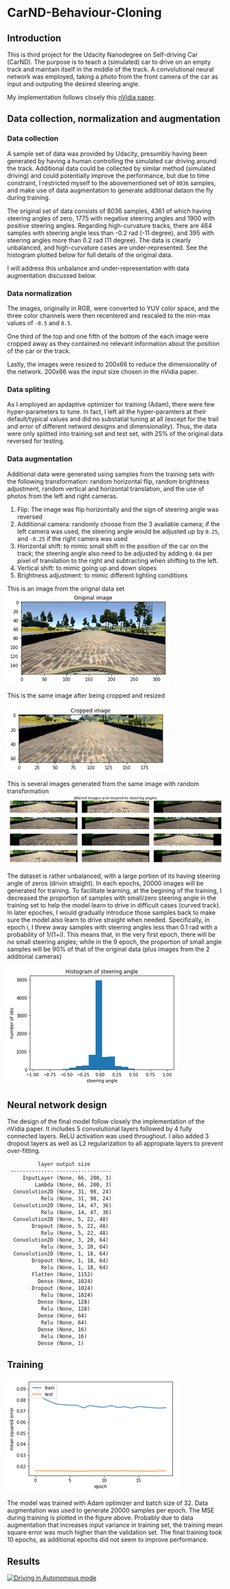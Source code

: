 # CarND-Behaviour-Cloning

## Introduction
This is third project for the Udacity Nanodegree on Self-driving Car (CarND).
The purpose is to teach a (simulated) car to drive on an empty track and
maintain itself in the middle of the track.
A convolutional neural network was employed, taking a photo from
the front camera of the car as input and outputing the desired steering angle.

My implementation follows closely this [nVidia paper](http://images.nvidia.com/content/tegra/automotive/images/2016/solutions/pdf/end-to-end-dl-using-px.pdf).

## Data collection, normalization and augmentation
### Data collection
A sample set of data was provided by Udacity, presumbly having been generated by having a human controlling
the simulated car driving around the track.
Additional data could be collected by similar method (simulated driving)
and could potentially improve the performance, but due to time constraint, I restricted
myself to the abovementioned set of `8036` samples, and make use of data augmentation 
to generate additional dataon the fly during training.

The original set of data consists of 8036 samples, 4361 of which having steering angles
of zero, 1775 with negative steering angles and 1900 with positive steering angles.
Regarding high-curvature tracks, there are 464 samples with steering angle less than -0.2
rad (-11 degree), and 395 with steering angles more than 0.2 rad (11 degree).
The data is clearly unbalanced, and high-curvature cases are under-represented. 
See the histogram plotted below for full details of the original data.

I will address this unbalance and under-representation with data augmentation discussed below.

### Data normalization
The images, originally in RGB, were converted to YUV color space, and the three color 
channels were then recentered and rescaled to the min-max values of `-0.5` and `0.5`.

One third of the top and one fifth of the bottom of the each image were cropped away 
as they contained no relevant information about the position of the car or the track.

Lastly, the images were resized to 200x66 to reduce the dimensionality of the network.
200x66 was the input size chosen in the nVidia paper.

### Data spliting
As I employed an apdaptive optimizer for training (Adam), there were few hyper-parameters 
to tune. In fact, I left all the hyper-paramters at their default/typical values and did
no substatial tuning at all (except for the trail and error of different netword designs
and dimensionality). Thus, the data were only splitted into training set and test set, with
25% of the original data reversed for testing.

### Data augmentation
Additional data were generated using samples from the training sets with the following 
transformation: random horizontal flip, random brightness adjustment, random vertical
and horizontal translation, and the use of photos from the left and right cameras.

1. Flip: The image was flip horizontally and the sign of steering angle was reversed
2. Additional camera: randomly choose from the 3 available camera; if the left camera
was used, the steering angle would be adjusted up by `0.25`, and `-0.25` if the right
camera was used
3. Horizontal shift: to mimic small shift in the position of the car on the track;
the steering angle also need to be adjusted by adding `0.04` per pixel of translation
to the right and subtracting when shifting to the left.
4. Vertical shift: to mimic going up and down slopes
5. Brightness adjustment: to mimic different lighting conditions

This is an image from the orignal data set  
![src](https://github.com/9mat/CarND-Behaviour-Cloning/blob/master/img/src.png)

This is the same image after being cropped and resized

![cropped](https://github.com/9mat/CarND-Behaviour-Cloning/blob/master/img/cropped.png)

This is several images generated from the same image with random transformation
![jitter](https://github.com/9mat/CarND-Behaviour-Cloning/blob/master/img/jitter.png)

The dataset is rather unbalanced, with a large portion of its having steering angle 
of zeros (drivin straight).
In each epochs, 20000 images will be generated for training.
To facilitate learning, at the begining of the training, I decreased the proportion of 
samples with small/zero steering angle in the training set to help the model learn
to drive in difficult cases (curved track).
In later epoches, I would gradually introduce those samples back to make sure the model
also learn to drive straight when needed.
Specifically, in epoch i, I threw away samples with steering angles less than 0.1 rad
with a probability of 1/(1+i). This means that, in the very first epoch, there will be no
small steering angles; while in the 9 epoch, the proportion of small angle samples will be 
90% of that of the original data (plus images from the 2 additonal cameras)

![histogram](https://github.com/9mat/CarND-Behaviour-Cloning/blob/master/img/hist.png)

## Neural network design
The design of the final model follow closely the implementation of the nVidia paper.
It includes 5 convolutional layers followed by 4 fully connected layers.
ReLU activation was used throughout.
I also added 3 dropout layers as well as L2 regularization to all appropiate layers to 
prevent over-fitting.

              layer output size
     -------------- ------------------
         InputLayer (None, 66, 200, 3) 
             Lambda (None, 66, 200, 3) 
      Convolution2D (None, 31, 98, 24) 
               Relu (None, 31, 98, 24) 
      Convolution2D (None, 14, 47, 36) 
               Relu (None, 14, 47, 36) 
      Convolution2D (None, 5, 22, 48)  
            Dropout (None, 5, 22, 48)  
               Relu (None, 5, 22, 48)  
      Convolution2D (None, 3, 20, 64)  
               Relu (None, 3, 20, 64)  
      Convolution2D (None, 1, 18, 64)  
            Dropout (None, 1, 18, 64)  
               Relu (None, 1, 18, 64)  
            Flatten (None, 1152)       
              Dense (None, 1024)       
            Dropout (None, 1024)       
               Relu (None, 1024)       
              Dense (None, 128)        
               Relu (None, 128)        
              Dense (None, 64)         
               Relu (None, 64)         
              Dense (None, 16)         
               Relu (None, 16)         
              Dense (None, 1)    
              
## Training
![mse](https://github.com/9mat/CarND-Behaviour-Cloning/blob/master/img/mse.png)

The model was trained with Adam optimizer and batch size of 32. 
Data augmentation was used to generate 20000 samples per epoch.
The MSE during training is plotted in the figure above.
Probably due to data augmentation that increases input variance in
training set, the training mean square error was much higher than
the validation set.
The final training took 10 epochs, as additional epochs did not seem
to improve performance.

## Results
[![Driving in Autonomous mode](https://img.youtube.com/vi/CjaymivJ_QU/0.jpg)](https://www.youtube.com/watch?v=CjaymivJ_QU&feature=youtu.be)


